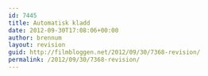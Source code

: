 ```yaml
---
id: 7445
title: Automatisk kladd
date: 2012-09-30T17:08:06+00:00
author: brennum
layout: revision
guid: http://filmbloggen.net/2012/09/30/7368-revision/
permalink: /2012/09/30/7368-revision/
---
```

